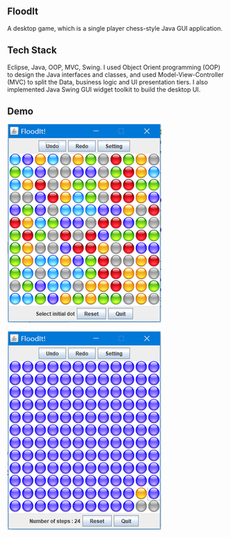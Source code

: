 ## FloodIt

A desktop game, which is a single player chess-style Java GUI application. 

## Tech Stack 

Eclipse, Java, OOP, MVC, Swing.
I used Object Orient programming (OOP) to design the Java interfaces and classes, and used Model-View-Controller (MVC) to split the Data, business logic and UI presentation tiers. I also implemented Java Swing GUI widget toolkit to build the desktop UI.

## Demo

![](./floodit1.png)
<br/><br/>
![](./floodit2.png)
<br/><br/>

